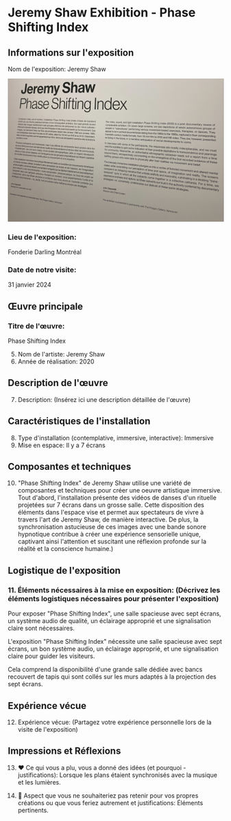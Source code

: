 # Jeremy Shaw Exhibition - Phase Shifting Index

## Informations sur l'exposition

<p> Nom de l'exposition: Jeremy Shaw</p>
  
![affiche exposition](medias/affiche_exposition.png)


<h3>Lieu de l'exposition:</h3>
<p>Fonderie Darling Montréal</p>


<h3>Date de notre visite:</h3>
<p>31 janvier 2024</p>

## Œuvre principale

<h3>Titre de l'œuvre:</h3>
<p>Phase Shifting Index</p>



5. Nom de l'artiste: Jeremy Shaw
6. Année de réalisation: 2020

## Description de l'œuvre

7. Description: (Insérez ici une description détaillée de l'œuvre)

## Caractéristiques de l'installation

8. Type d'installation (contemplative, immersive, interactive): Immersive
9. Mise en espace: Il y a 7 écrans

## Composantes et techniques

10. "Phase Shifting Index" de Jeremy Shaw utilise une variété de composantes et techniques pour créer une oeuvre artistique immersive. Tout d'abord, l'installation présente des vidéos de danses d'un rituelle projetées sur 7 écrans dans un grosse salle. Cette disposition des éléments dans l'espace vise et permet aux spectateurs de vivre à travers l'art de Jeremy Shaw, de manière interactive. De plus, la synchronisation astucieuse de ces images avec une bande sonore hypnotique contribue à créer une expérience sensorielle unique, captivant ainsi l'attention et suscitant une réflexion profonde sur la réalité et la conscience humaine.)

## Logistique de l'exposition

### 11. Éléments nécessaires à la mise en exposition: (Décrivez les éléments logistiques nécessaires pour présenter l'exposition)

Pour exposer "Phase Shifting Index", une salle spacieuse avec sept écrans, un système audio de qualité, un éclairage approprié et une signalisation claire sont nécessaires.


L'exposition "Phase Shifting Index" nécessite une salle spacieuse avec sept écrans, un bon système audio, un éclairage approprié, et une signalisation claire pour guider les visiteurs.

Cela comprend la disponibilité d'une grande salle dédiée avec bancs recouvert de tapis qui sont collés sur les murs adaptés à la projection des sept écrans.

## Expérience vécue

12. Expérience vécue: (Partagez votre expérience personnelle lors de la visite de l'exposition)

## Impressions et Réflexions

13. ❤️ Ce qui vous a plu, vous a donné des idées (et pourquoi - justifications): Lorsque les plans étaient synchronisés avec la musique et les lumières.

14. 🤔 Aspect que vous ne souhaiteriez pas retenir pour vos propres créations ou que vous feriez autrement et justifications: Éléments pertinents.
